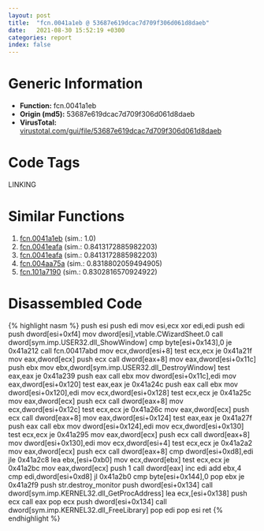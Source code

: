 ```yaml
---
layout: post
title:  "fcn.0041a1eb @ 53687e619dcac7d709f306d061d8daeb"
date:   2021-08-30 15:52:19 +0300
categories: report
index: false
---
```


# Generic Information
- **Function:** fcn.0041a1eb
- **Origin (md5):** 53687e619dcac7d709f306d061d8daeb
- **VirusTotal:** [virustotal.com/gui/file/53687e619dcac7d709f306d061d8daeb][virustotal_ref]

# Code Tags
<span class="tag" id="LINKING">LINKING</span>


# Similar Functions

1. [fcn.0041a1eb][similar_1_ref] (sim.: 1.0)
2. [fcn.0041eafa][similar_2_ref] (sim.: 0.8413172885982203)
3. [fcn.0041eafa][similar_3_ref] (sim.: 0.8413172885982203)
4. [fcn.004aa75a][similar_4_ref] (sim.: 0.8318802059494905)
5. [fcn.101a7190][similar_5_ref] (sim.: 0.8302816570924922)


# Disassembled Code

{% highlight nasm %}
push esi
push edi
mov esi,ecx
xor edi,edi
push edi
push dword[esi+0xf4]
mov dword[esi],vtable.CWizardSheet.0
call dword[sym.imp.USER32.dll_ShowWindow]
cmp byte[esi+0x143],0
je 0x41a212
call fcn.00417abd
mov ecx,dword[esi+8]
test ecx,ecx
je 0x41a21f
mov eax,dword[ecx]
push ecx
call dword[eax+8]
mov eax,dword[esi+0x11c]
push ebx
mov ebx,dword[sym.imp.USER32.dll_DestroyWindow]
test eax,eax
je 0x41a239
push eax
call ebx
mov dword[esi+0x11c],edi
mov eax,dword[esi+0x120]
test eax,eax
je 0x41a24c
push eax
call ebx
mov dword[esi+0x120],edi
mov ecx,dword[esi+0x128]
test ecx,ecx
je 0x41a25c
mov eax,dword[ecx]
push ecx
call dword[eax+8]
mov ecx,dword[esi+0x12c]
test ecx,ecx
je 0x41a26c
mov eax,dword[ecx]
push ecx
call dword[eax+8]
mov eax,dword[esi+0x124]
test eax,eax
je 0x41a27f
push eax
call ebx
mov dword[esi+0x124],edi
mov ecx,dword[esi+0x130]
test ecx,ecx
je 0x41a295
mov eax,dword[ecx]
push ecx
call dword[eax+8]
mov dword[esi+0x130],edi
mov ecx,dword[esi+4]
test ecx,ecx
je 0x41a2a2
mov eax,dword[ecx]
push ecx
call dword[eax+8]
cmp dword[esi+0xd8],edi
jle 0x41a2c8
lea ebx,[esi+0xb0]
mov ecx,dword[ebx]
test ecx,ecx
je 0x41a2bc
mov eax,dword[ecx]
push 1
call dword[eax]
inc edi
add ebx,4
cmp edi,dword[esi+0xd8]
jl 0x41a2b0
cmp byte[esi+0x144],0
pop ebx
je 0x41a2f9
push str.destroy_monitor
push dword[esi+0x134]
call dword[sym.imp.KERNEL32.dll_GetProcAddress]
lea ecx,[esi+0x138]
push ecx
call eax
pop ecx
push dword[esi+0x134]
call dword[sym.imp.KERNEL32.dll_FreeLibrary]
pop edi
pop esi
ret 
{% endhighlight %}


[similar_1_ref]: /report/fcn.0041a1eb@ba5ec83721de3ca10b3c9583f3b2c6a1
[similar_2_ref]: /report/fcn.0041eafa@ba5ec83721de3ca10b3c9583f3b2c6a1
[similar_3_ref]: /report/fcn.0041eafa@53687e619dcac7d709f306d061d8daeb
[similar_4_ref]: /report/fcn.004aa75a@17d73cbafe6dd96dd6f2291fab06fbb5
[similar_5_ref]: /report/fcn.101a7190@8761fe5e7bef67f1579f600248f8f0cc
[virustotal_ref]: https://www.virustotal.com/gui/file/53687e619dcac7d709f306d061d8daeb